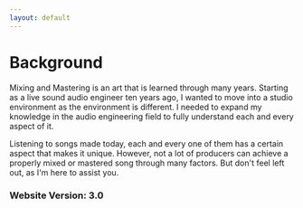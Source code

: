 ```yaml
---
layout: default
---
```


# Background


Mixing and Mastering is an art that is learned through many years. Starting as a live sound audio engineer ten years ago, I wanted to move into a studio environment as the environment is different. I needed to expand my knowledge in the audio engineering field to fully understand each and every aspect of it.

Listening to songs made today, each and every one of them has a certain aspect that makes it unique. However, not a lot of producers can achieve a properly mixed or mastered song through many factors. But don't feel left out, as I'm here to assist you.


### Website Version: 3.0
